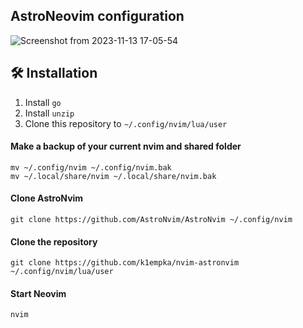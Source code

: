 ## AstroNeovim configuration

![Screenshot from 2023-11-13 17-05-54](https://github.com/k1empka/nvim-astronvim/assets/22158001/65310f97-080a-4e22-bc12-cfe528954dfa)

## 🛠️ Installation

1. Install `go`
2. Install `unzip`
3. Clone this repository to `~/.config/nvim/lua/user`
   
#### Make a backup of your current nvim and shared folder

```shell
mv ~/.config/nvim ~/.config/nvim.bak
mv ~/.local/share/nvim ~/.local/share/nvim.bak
```

#### Clone AstroNvim

```shell
git clone https://github.com/AstroNvim/AstroNvim ~/.config/nvim
```

#### Clone the repository

```shell
git clone https://github.com/k1empka/nvim-astronvim ~/.config/nvim/lua/user
```

#### Start Neovim

```shell
nvim
```
